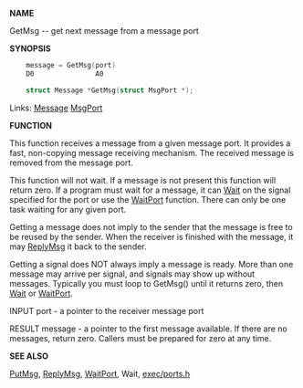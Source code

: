 
**NAME**

GetMsg -- get next message from a message port

**SYNOPSIS**

```c
    message = GetMsg(port)
    D0               A0

    struct Message *GetMsg(struct MsgPort *);

```
Links: [Message](_0099) [MsgPort](_0099) 

**FUNCTION**

This function receives a message from a given message port. It
provides a fast, non-copying message receiving mechanism. The
received message is removed from the message port.

This function will not wait.  If a message is not present this
function will return zero.  If a program must wait for a message,
it can [Wait](../exec/Wait) on the signal specified for the port or use the
[WaitPort](../exec/WaitPort) function.  There can only be one task waiting for any
given port.

Getting a message does not imply to the sender that the message is
free to be reused by the sender.  When the receiver is finished
with the message, it may [ReplyMsg](../exec/ReplyMsg) it back to the sender.


Getting a signal does NOT always imply a message is ready.  More
than one message may arrive per signal, and signals may show up
without messages.  Typically you must loop to GetMsg() until it
returns zero, then [Wait](../exec/Wait) or [WaitPort](../exec/WaitPort).

INPUT
port - a pointer to the receiver message port

RESULT
message - a pointer to the first message available.  If
there are no messages, return zero.
Callers must be prepared for zero at any time.

**SEE ALSO**

[PutMsg](../exec/PutMsg), [ReplyMsg](../exec/ReplyMsg), [WaitPort](../exec/WaitPort), Wait, [exec/ports.h](_0099)
